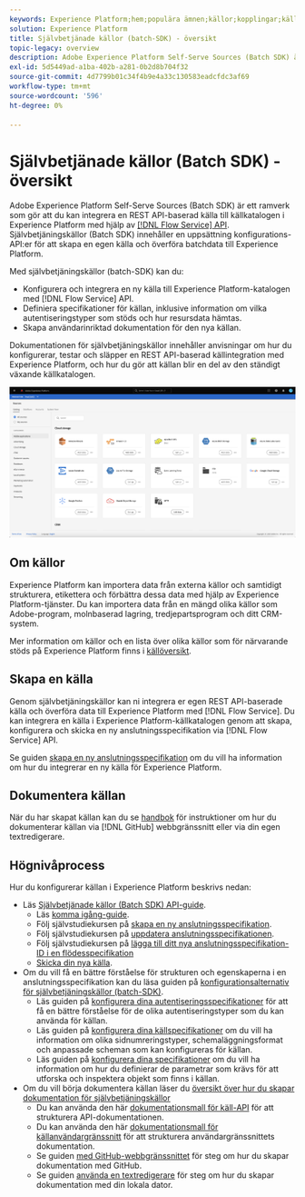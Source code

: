 ```yaml
---
keywords: Experience Platform;hem;populära ämnen;källor;kopplingar;källkopplingar;källor sdk;sdk;SDK
solution: Experience Platform
title: Självbetjänade källor (batch-SDK) - översikt
topic-legacy: overview
description: Adobe Experience Platform Self-Serve Sources (Batch SDK) är en uppsättning konfigurations-API:er som gör att du kan integrera en REST API-baserad källa med API:t för Flow Service för att överföra data till Experience Platform.
exl-id: 5d5449ad-a1ba-402b-a281-0b2d8b704f32
source-git-commit: 4d7799b01c34f4b9e4a33c130583eadcfdc3af69
workflow-type: tm+mt
source-wordcount: '596'
ht-degree: 0%

---
```


# Självbetjänade källor (Batch SDK) - översikt

Adobe Experience Platform Self-Serve Sources (Batch SDK) är ett ramverk som gör att du kan integrera en REST API-baserad källa till källkatalogen i Experience Platform med hjälp av [[!DNL Flow Service] API](https://www.adobe.io/experience-platform-apis/references/flow-service/). Självbetjäningskällor (Batch SDK) innehåller en uppsättning konfigurations-API:er för att skapa en egen källa och överföra batchdata till Experience Platform.

Med självbetjäningskällor (batch-SDK) kan du:

* Konfigurera och integrera en ny källa till Experience Platform-katalogen med [!DNL Flow Service] API.
* Definiera specifikationer för källan, inklusive information om vilka autentiseringstyper som stöds och hur resursdata hämtas.
* Skapa användarinriktad dokumentation för den nya källan.

Dokumentationen för självbetjäningskällor innehåller anvisningar om hur du konfigurerar, testar och släpper en REST API-baserad källintegration med Experience Platform, och hur du gör att källan blir en del av den ständigt växande källkatalogen.

![katalog](./assets/catalog.png)

## Om källor

Experience Platform kan importera data från externa källor och samtidigt strukturera, etikettera och förbättra dessa data med hjälp av Experience Platform-tjänster. Du kan importera data från en mängd olika källor som Adobe-program, molnbaserad lagring, tredjepartsprogram och ditt CRM-system.

Mer information om källor och en lista över olika källor som för närvarande stöds på Experience Platform finns i [källöversikt](../home.md).

## Skapa en källa

Genom självbetjäningskällor kan ni integrera er egen REST API-baserade källa och överföra data till Experience Platform med [!DNL Flow Service]. Du kan integrera en källa i Experience Platform-källkatalogen genom att skapa, konfigurera och skicka en ny anslutningsspecifikation via [!DNL Flow Service] API.

Se guiden [skapa en ny anslutningsspecifikation](./api/api-overview.md) om du vill ha information om hur du integrerar en ny källa för Experience Platform.

## Dokumentera källan

När du har skapat källan kan du se [handbok](./documentation/doc-overview.md) för instruktioner om hur du dokumenterar källan via [!DNL GitHub] webbgränssnitt eller via din egen textredigerare.

## Högnivåprocess

Hur du konfigurerar källan i Experience Platform beskrivs nedan:

* Läs [Självbetjänade källor (Batch SDK) API-guide](./api/api-overview.md).
   * Läs [komma igång-guide](./api/getting-started.md).
   * Följ självstudiekursen på [skapa en ny anslutningsspecifikation](./api/create.md).
   * Följ självstudiekursen på [uppdatera anslutningsspecifikationen](./api/update-connection-specs.md).
   * Följ självstudiekursen på [lägga till ditt nya anslutningsspecifikation-ID i en flödesspecifikation](./api/update-flow-specs.md)
   * [Skicka din nya källa](./api/submit.md).
* Om du vill få en bättre förståelse för strukturen och egenskaperna i en anslutningsspecifikation kan du läsa guiden på [konfigurationsalternativ för självbetjäningskällor (batch-SDK)](./config/config.md).
   * Läs guiden på [konfigurera dina autentiseringsspecifikationer](./config/authspec.md) för att få en bättre förståelse för de olika autentiseringstyper som du kan använda för källan.
   * Läs guiden på [konfigurera dina källspecifikationer](./config/sourcespec.md) om du vill ha information om olika sidnumreringstyper, schemaläggningsformat och anpassade scheman som kan konfigureras för källan.
   * Läs guiden på [konfigurera dina specifikationer](./config/explorespec.md) om du vill ha information om hur du definierar de parametrar som krävs för att utforska och inspektera objekt som finns i källan.
* Om du vill börja dokumentera källan läser du [översikt över hur du skapar dokumentation för självbetjäningskällor](./documentation/doc-overview.md)
   * Du kan använda den här [dokumentationsmall för käll-API](./documentation/template.md) för att strukturera API-dokumentationen.
   * Du kan använda den här [dokumentationsmall för källanvändargränssnitt](./documentation/ui-template.md) för att strukturera användargränssnittets dokumentation.
   * Se guiden [med GitHub-webbgränssnittet](./documentation/github.md) för steg om hur du skapar dokumentation med GitHub.
   * Se guiden [använda en textredigerare](./documentation/text-editor.md) för steg om hur du skapar dokumentation med din lokala dator.
